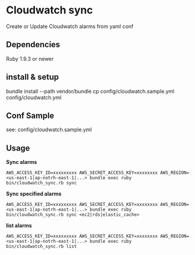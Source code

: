 # Cloudwatch sync

Create or Update Cloudwatch alarms from yaml conf

## Dependencies

  Ruby 1.9.3 or newer

## install & setup

  bundle install --path vendor/bundle
  cp config/cloudwatch.sample.yml config/cloudwatch.yml

## Conf Sample

see: config/cloudwatch.sample.yml

## Usage

**Sync alarms**

```shell
AWS_ACCESS_KEY_ID=xxxxxxxxx AWS_SECRET_ACCESS_KEY=xxxxxxxx AWS_REGION=<us-east-1|ap-notrh-east-1|...> bundle exec ruby bin/cloudwatch_sync.rb sync
```

**Sync specified alarms**

```shell
AWS_ACCESS_KEY_ID=xxxxxxxxx AWS_SECRET_ACCESS_KEY=xxxxxxxx AWS_REGION=<us-east-1|ap-notrh-east-1|...> bundle exec ruby bin/cloudwatch_sync.rb sync <ec2|rds|elastic_cache>
```

**list alarms**

```shell
AWS_ACCESS_KEY_ID=xxxxxxxxx AWS_SECRET_ACCESS_KEY=xxxxxxxx AWS_REGION=<us-east-1|ap-notrh-east-1|...> bundle exec ruby bin/cloudwatch_sync.rb list
```


